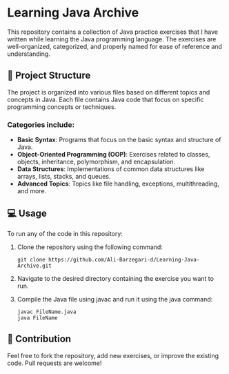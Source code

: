 # Learning Java Archive

This repository contains a collection of Java practice exercises that I have written while learning the Java programming language. The exercises are well-organized, categorized, and properly named for ease of reference and understanding.

## 📂 Project Structure

The project is organized into various files based on different topics and concepts in Java. Each file contains Java code that focus on specific programming concepts or techniques.

### Categories include:
- **Basic Syntax**: Programs that focus on the basic syntax and structure of Java.
- **Object-Oriented Programming (OOP)**: Exercises related to classes, objects, inheritance, polymorphism, and encapsulation.
- **Data Structures**: Implementations of common data structures like arrays, lists, stacks, and queues.
- **Advanced Topics**: Topics like file handling, exceptions, multithreading, and more.

## 💻 Usage

To run any of the code in this repository:
1. Clone the repository using the following command:
   
   ```
   git clone https://github.com/Ali-Barzegari-d/Learning-Java-Archive.git
   ```
2. Navigate to the desired directory containing the exercise you want to run.
3. Compile the Java file using javac and run it using the java command:
 
   ```
   javac FileName.java
   java FileName
   ```
## 📝 Contribution
Feel free to fork the repository, add new exercises, or improve the existing code. Pull requests are welcome!
